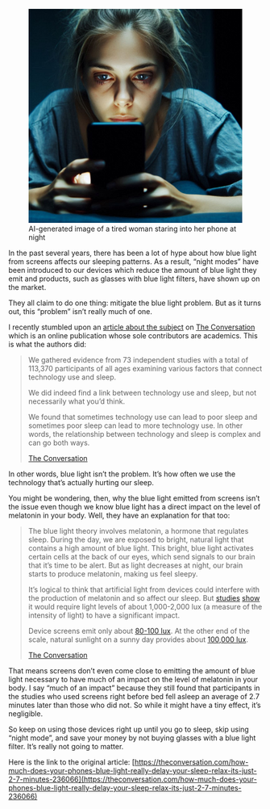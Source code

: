 <figure><img decoding="async" src="2f705f5a-ab8a-4f43-aed1-7bd6d0580695.jpg" alt="AI-generated image of a tired woman staring into her phone at night"><figcaption>AI-generated image of a tired woman staring into her phone at night</figcaption></figure>

In the past several years, there has been a lot of hype about how blue light from screens affects our sleeping patterns. As a result, “night modes” have been introduced to our devices which reduce the amount of blue light they emit and products, such as glasses with blue light filters, have shown up on the market.

They all claim to do one thing: mitigate the blue light problem. But as it turns out, this “problem” isn’t really much of one.

I recently stumbled upon an [article about the subject](https://theconversation.com/how-much-does-your-phones-blue-light-really-delay-your-sleep-relax-its-just-2-7-minutes-236066) on [The Conversation](https://theconversation.com) which is an online publication whose sole contributors are academics. This is what the authors did:

> We gathered evidence from 73 independent studies with a total of 113,370 participants of all ages examining various factors that connect technology use and sleep.
> 
> We did indeed find a link between technology use and sleep, but not necessarily what you’d think.
> 
> We found that sometimes technology use can lead to poor sleep and sometimes poor sleep can lead to more technology use. In other words, the relationship between technology and sleep is complex and can go both ways.
> 
> [The Conversation](https://theconversation.com/how-much-does-your-phones-blue-light-really-delay-your-sleep-relax-its-just-2-7-minutes-236066)

In other words, blue light isn’t the problem. It’s how often we use the technology that’s actually hurting our sleep.

You might be wondering, then, why the blue light emitted from screens isn’t the issue even though we know blue light has a direct impact on the level of melatonin in your body. Well, they have an explanation for that too:

> The blue light theory involves melatonin, a hormone that regulates sleep. During the day, we are exposed to bright, natural light that contains a high amount of blue light. This bright, blue light activates certain cells at the back of our eyes, which send signals to our brain that it’s time to be alert. But as light decreases at night, our brain starts to produce melatonin, making us feel sleepy.
> 
> It’s logical to think that artificial light from devices could interfere with the production of melatonin and so affect our sleep. But [studies](https://www.ncbi.nlm.nih.gov/pmc/articles/PMC6814154/) [show](https://doi.org/10.1093/sleep/16.5.436) it would require light levels of about 1,000-2,000 lux (a measure of the intensity of light) to have a significant impact.
> 
> Device screens emit only about [80-100 lux](https://www.tandfonline.com/doi/full/10.3109/07420528.2013.872121). At the other end of the scale, natural sunlight on a sunny day provides about [100,000 lux](https://www.ncbi.nlm.nih.gov/pmc/articles/PMC6814154/).
> 
> [The Conversation](https://theconversation.com/how-much-does-your-phones-blue-light-really-delay-your-sleep-relax-its-just-2-7-minutes-236066)

That means screens don’t even come close to emitting the amount of blue light necessary to have much of an impact on the level of melatonin in your body. I say “much of an impact” because they still found that participants in the studies who used screens right before bed fell asleep an average of 2.7 minutes later than those who did not. So while it might have a tiny effect, it’s negligible.

So keep on using those devices right up until you go to sleep, skip using “night mode”, and save your money by not buying glasses with a blue light filter. It’s really not going to matter.

Here is the link to the original article: [https://theconversation.com/how-much-does-your-phones-blue-light-really-delay-your-sleep-relax-its-just-2-7-minutes-236066](https://theconversation.com/how-much-does-your-phones-blue-light-really-delay-your-sleep-relax-its-just-2-7-minutes-236066)